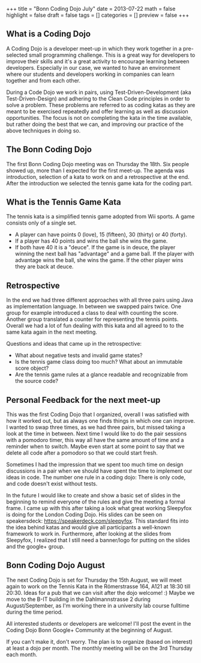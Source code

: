 +++
title = "Bonn Coding Dojo July"
date = 2013-07-22
math = false
highlight = false
draft = false
tags = []
categories = []
preview = false
+++

## What is a Coding Dojo
A Coding Dojo is a developer meet-up in which they work together in a pre-selected small programming challenge. This is a great way for developers to improve their skills and it's a great activity to encourage learning between developers. Especially in our case, we wanted to have an environment where our students and developers working in companies can learn together and from each other.

During a Code Dojo we work in pairs, using Test-Driven-Development (aka Test-Driven-Design) and adhering to the Clean Code principles in order to solve a problem. These problems are referred to as coding katas as they are meant to be exercised repeatedly and offer learning as well as discussion opportunities. The focus is not on completing the kata in the time available, but rather doing the best that we can, and improving our practice of the above techniques in doing so.  

## The Bonn Coding Dojo
The first Bonn Coding Dojo meeting was on Thursday the 18th. Six people showed up, more than I expected for the first meet-up. The agenda was introduction, selection of a kata to work on and a retrospective at the end. After the introduction we selected the tennis game kata for the coding part.

## What is the Tennis Game Kata
The tennis kata is  a simplified tennis game adopted from Wii sports. A game consists only of a single set.
- A player can have points 0 (love), 15 (fifteen), 30 (thirty) or 40 (forty).
- If a player has 40 points and wins the ball she wins the game.
- If both have 40 it is a "deuce". If the game is in deuce, the player winning the next ball has "advantage" and a game ball. If the player with advantage wins the ball, she wins the game. If the other player wins they are back at deuce.

## Retrospective
In the end we had three different approaches with all three pairs using Java as implementation language. In between we swapped pairs twice. One group for example introduced a class to deal with counting the score. Another group translated a counter for representing the tennis points. Overall we had a lot of fun dealing with this kata and all agreed to to the same kata again in the next meeting.

Questions and ideas that came up in the retrospective:
- What about negative tests and invalid game states?
- Is the tennis game class doing too much? What about an immutable score object?
- Are the tennis game rules at a glance readable and recognizable from the source code?

## Personal Feedback for the next meet-up
This was the first Coding Dojo that I organized, overall I was satisfied with how it worked out, but as always one finds things in which one can improve. I wanted to swap three times, as we had three pairs, but missed taking a look at the time in between. Next time I would like to do the pair sessions with a pomodoro timer, this way all have the same amount of time and a reminder when to switch. Maybe even start at some point to say that we delete all code after a pomodoro so that we could start fresh.

Sometimes I had the impression that we spent too much time on design discussions in a pair when we should have spent the time to implement our ideas in code. The number one rule in a coding dojo: There is only code, and code doesn't exist without tests.

In the future I would like to create and show a basic set of slides in the beginning to remind everyone of the rules and give the meeting a formal frame. I came up with this after taking a look what great working Sleepyfox is doing for the London Coding Dojo. His slides can be seen on speakersdeck: https://speakerdeck.com/sleepyfox. This standard fits into the idea behind katas and would give all participants a well-known framework to work in. Furthermore, after looking at the slides from Sleepyfox, I realized that I still need a banner/logo for putting on the slides and the google+ group.

## Bonn Coding Dojo August
The next Coding Dojo is set for Thursday the 15th August, we will meet again to work on the Tennis Kata in the Römerstrasse 164, A121 at 18:30 till 20:30.  Ideas for a pub  that we can visit after the dojo welcome! :)  Maybe we move to the B-IT building in the Dahlmannstrasse 2  during August/September, as I'm working there in a university lab course fulltime during the time period.

All interested students or developers are welcome! I'll post the event in the Coding Dojo Bonn Google+ Community at the beginning of August.

If you can't make it, don't worry. The plan is to organize (based on interest) at least a dojo per month. The monthly meeting will be on the 3rd Thursday each month.

